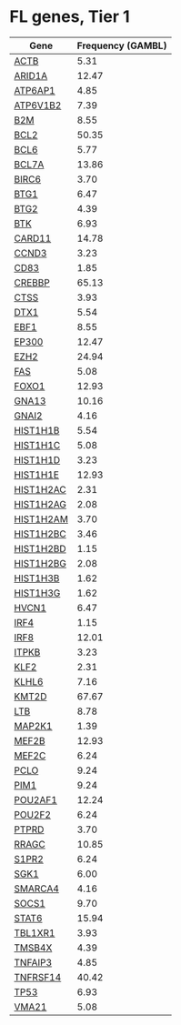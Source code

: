 # FL genes, Tier 1
| Gene | Frequency (GAMBL) |
| ------ | ----- |
| [ACTB](ACTB) | 5.31 | 
| [ARID1A](ARID1A) | 12.47 | 
| [ATP6AP1](ATP6AP1) | 4.85 | 
| [ATP6V1B2](ATP6V1B2) | 7.39 | 
| [B2M](B2M) | 8.55 | 
| [BCL2](BCL2) | 50.35 | 
| [BCL6](BCL6) | 5.77 | 
| [BCL7A](BCL7A) | 13.86 | 
| [BIRC6](BIRC6) | 3.70 | 
| [BTG1](BTG1) | 6.47 | 
| [BTG2](BTG2) | 4.39 | 
| [BTK](BTK) | 6.93 | 
| [CARD11](CARD11) | 14.78 | 
| [CCND3](CCND3) | 3.23 | 
| [CD83](CD83) | 1.85 | 
| [CREBBP](CREBBP) | 65.13 | 
| [CTSS](CTSS) | 3.93 | 
| [DTX1](DTX1) | 5.54 | 
| [EBF1](EBF1) | 8.55 | 
| [EP300](EP300) | 12.47 | 
| [EZH2](EZH2) | 24.94 | 
| [FAS](FAS) | 5.08 | 
| [FOXO1](FOXO1) | 12.93 | 
| [GNA13](GNA13) | 10.16 | 
| [GNAI2](GNAI2) | 4.16 | 
| [HIST1H1B](HIST1H1B) | 5.54 | 
| [HIST1H1C](HIST1H1C) | 5.08 | 
| [HIST1H1D](HIST1H1D) | 3.23 | 
| [HIST1H1E](HIST1H1E) | 12.93 | 
| [HIST1H2AC](HIST1H2AC) | 2.31 | 
| [HIST1H2AG](HIST1H2AG) | 2.08 | 
| [HIST1H2AM](HIST1H2AM) | 3.70 | 
| [HIST1H2BC](HIST1H2BC) | 3.46 | 
| [HIST1H2BD](HIST1H2BD) | 1.15 | 
| [HIST1H2BG](HIST1H2BG) | 2.08 | 
| [HIST1H3B](HIST1H3B) | 1.62 | 
| [HIST1H3G](HIST1H3G) | 1.62 | 
| [HVCN1](HVCN1) | 6.47 | 
| [IRF4](IRF4) | 1.15 | 
| [IRF8](IRF8) | 12.01 | 
| [ITPKB](ITPKB) | 3.23 | 
| [KLF2](KLF2) | 2.31 | 
| [KLHL6](KLHL6) | 7.16 | 
| [KMT2D](KMT2D) | 67.67 | 
| [LTB](LTB) | 8.78 | 
| [MAP2K1](MAP2K1) | 1.39 | 
| [MEF2B](MEF2B) | 12.93 | 
| [MEF2C](MEF2C) | 6.24 | 
| [PCLO](PCLO) | 9.24 | 
| [PIM1](PIM1) | 9.24 | 
| [POU2AF1](POU2AF1) | 12.24 | 
| [POU2F2](POU2F2) | 6.24 | 
| [PTPRD](PTPRD) | 3.70 | 
| [RRAGC](RRAGC) | 10.85 | 
| [S1PR2](S1PR2) | 6.24 | 
| [SGK1](SGK1) | 6.00 | 
| [SMARCA4](SMARCA4) | 4.16 | 
| [SOCS1](SOCS1) | 9.70 | 
| [STAT6](STAT6) | 15.94 | 
| [TBL1XR1](TBL1XR1) | 3.93 | 
| [TMSB4X](TMSB4X) | 4.39 | 
| [TNFAIP3](TNFAIP3) | 4.85 | 
| [TNFRSF14](TNFRSF14) | 40.42 | 
| [TP53](TP53) | 6.93 | 
| [VMA21](VMA21) | 5.08 | 

